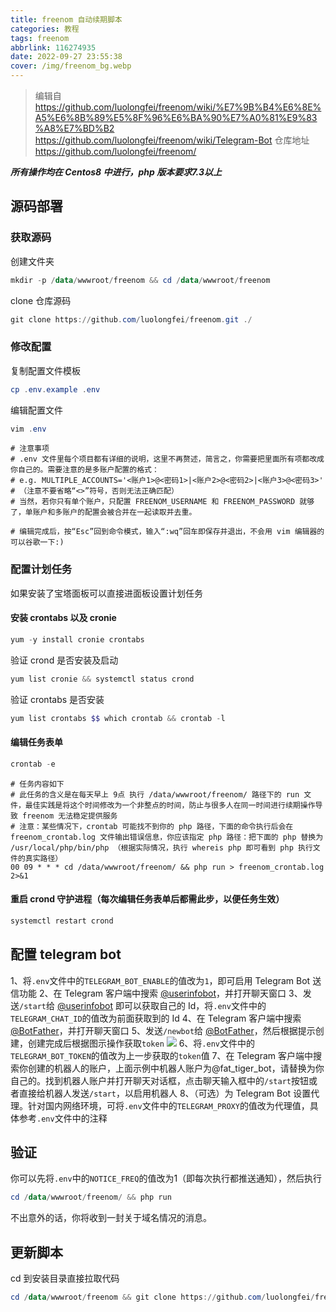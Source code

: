 ```yaml
---
title: freenom 自动续期脚本
categories: 教程
tags: freenom
abbrlink: 116274935
date: 2022-09-27 23:55:38
cover: /img/freenom_bg.webp
---
```

>编辑自 https://github.com/luolongfei/freenom/wiki/%E7%9B%B4%E6%8E%A5%E6%8B%89%E5%8F%96%E6%BA%90%E7%A0%81%E9%83%A8%E7%BD%B2
https://github.com/luolongfei/freenom/wiki/Telegram-Bot
仓库地址 https://github.com/luolongfei/freenom/

***所有操作均在 Centos8 中进行，php 版本要求7.3以上***
## 源码部署
### 获取源码
创建文件夹
```powershell
mkdir -p /data/wwwroot/freenom && cd /data/wwwroot/freenom
```
clone 仓库源码
```powershell
git clone https://github.com/luolongfei/freenom.git ./
```
### 修改配置
复制配置文件模板
```powershell
cp .env.example .env
```
编辑配置文件
```powershell
vim .env
```
```
# 注意事项
# .env 文件里每个项目都有详细的说明，这里不再赘述，简言之，你需要把里面所有项都改成你自己的。需要注意的是多账户配置的格式：
# e.g. MULTIPLE_ACCOUNTS='<账户1>@<密码1>|<账户2>@<密码2>|<账户3>@<密码3>'
# （注意不要省略“<>”符号，否则无法正确匹配）
# 当然，若你只有单个账户，只配置 FREENOM_USERNAME 和 FREENOM_PASSWORD 就够了，单账户和多账户的配置会被合并在一起读取并去重。

# 编辑完成后，按“Esc”回到命令模式，输入“:wq”回车即保存并退出，不会用 vim 编辑器的可以谷歌一下:)
```
### 配置计划任务
如果安装了宝塔面板可以直接进面板设置计划任务
#### 安装 crontabs 以及 cronie
```powershell
yum -y install cronie crontabs
```
验证 crond 是否安装及启动
```powershell
yum list cronie && systemctl status crond
```
验证 crontabs 是否安装
```powershell
yum list crontabs $$ which crontab && crontab -l
```
#### 编辑任务表单
```powershell
crontab -e
```
```
# 任务内容如下
# 此任务的含义是在每天早上 9点 执行 /data/wwwroot/freenom/ 路径下的 run 文件，最佳实践是将这个时间修改为一个非整点的时间，防止与很多人在同一时间进行续期操作导致 freenom 无法稳定提供服务
# 注意：某些情况下，crontab 可能找不到你的 php 路径，下面的命令执行后会在 freenom_crontab.log 文件输出错误信息，你应该指定 php 路径：把下面的 php 替换为 /usr/local/php/bin/php （根据实际情况，执行 whereis php 即可看到 php 执行文件的真实路径）
00 09 * * * cd /data/wwwroot/freenom/ && php run > freenom_crontab.log 2>&1
```
#### 重启 crond 守护进程（每次编辑任务表单后都需此步，以便任务生效）
```powershell
systemctl restart crond
```
## 配置 telegram bot
1、将`.env`文件中的`TELEGRAM_BOT_ENABLE`的值改为`1`，即可启用 Telegram Bot 送信功能
2、在 Telegram 客户端中搜索 [@userinfobot](t.me/userinfobot)，并打开聊天窗口
3、发送`/start`给 [@userinfobot](t.me/userinfobot) 即可以获取自己的 Id，将`.env`文件中的`TELEGRAM_CHAT_ID`的值改为前面获取到的 Id
4、在 Telegram 客户端中搜索 [@BotFather](t.me/userinfobot)，并打开聊天窗口
5、发送`/newbot`给 [@BotFather](t.me/userinfobot)，然后根据提示创建，创建完成后根据图示操作获取`token`
![](/img/freenom.webp)
6、将`.env`文件中的`TELEGRAM_BOT_TOKEN`的值改为上一步获取的`token`值
7、在 Telegram 客户端中搜索你创建的机器人的账户，上面示例中机器人账户为@fat_tiger_bot，请替换为你自己的。找到机器人账户并打开聊天对话框，点击聊天输入框中的`/start`按钮或者直接给机器人发送`/start`，以启用机器人
8、（可选）为 Telegram Bot 设置代理。针对国内网络环境，可将`.env`文件中的`TELEGRAM_PROXY`的值改为代理值，具体参考`.env`文件中的注释
## 验证
你可以先将`.env`中的`NOTICE_FREQ`的值改为1（即每次执行都推送通知），然后执行
```powershell
cd /data/wwwroot/freenom/ && php run
```
不出意外的话，你将收到一封关于域名情况的消息。
## 更新脚本
cd 到安装目录直接拉取代码
```powershell
cd /data/wwwroot/freenom && git clone https://github.com/luolongfei/freenom.git ./
```